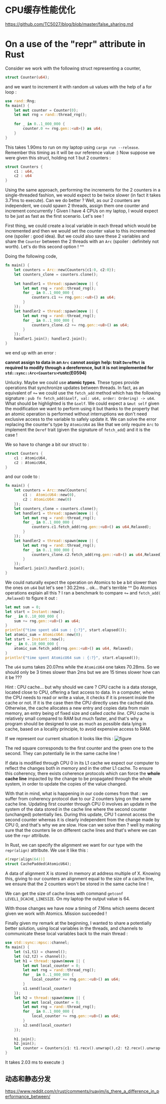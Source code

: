 # CPU缓存性能优化

https://github.com/TC5027/blog/blob/master/false_sharing.md


# On a use of the "repr" attribute in Rust

Consider we work with the following struct representing a counter,
```rust
struct Counter(u64);
```
and we want to increment it with random ``u8`` values with the help of a for loop : 
```rust
use rand::Rng;
fn main() {
	let mut counter = Counter(0);
	let mut rng = rand::thread_rng();
	
	for _ in 0..1_000_000 {
		counter.0 += rng.gen::<u8>() as u64;
	}
}
```
This takes 1.90ms to run on my laptop using ``cargo run --release``. Remember this timing as it will be our reference value :)
Now suppose we were given this struct, holding not 1 but 2 counters : 
```rust
struct Counters {
	c1 : u64,
	c2 : u64
}
```
Using the same approach, performing the increments for the 2 counters in a single-threaded fashion, we would expect to be twice slower (in fact it takes 3.71ms to execute).
Can we do better ? Well, as our 2 counters are independent, we could spawn 2 threads, assign them one counter and increment concurrently ! Given I have 4 CPUs on my laptop, I would expect to be just as fast as the first scenario. Let's see !

First thing, we could create a local variable in each thread which would be incremented and then we would set the counter value to this incremented one (spoiler : good idea). But we could also save these 2 variables and share the ``Counter`` between the 2 threads with an ``Arc`` (spoiler : definitely not worth). Let's do this second option ! ^^

Doing the following code, 

```rust
fn main() {
	let counters = Arc::new(Counters{c1:0, c2:0});
	let counters_clone = counters.clone();
	
	let handler1 = thread::spawn(move || {
		let mut rng = rand::thread_rng();
		for _ in 0..1_000_000 {
			counters.c1 += rng.gen::<u8>() as u64;
		}
	});
	let handler2 = thread::spawn(move || {
		let mut rng = rand::thread_rng();
		for _ in 0..1_000_000 {
			counters_clone.c2 += rng.gen::<u8>() as u64;
		}
	});
	handler1.join(); handler2.join();
}
```
we end up with an error : 

**cannot assign to data in an `Arc`**
**cannot assign**
**help: trait `DerefMut` is required to modify through a dereference, but it is not implemented for `std::sync::Arc<Counters>`rustc(E0594)**

Unlucky. Maybe we could use **atomic types**. These types provide operations that synchronize updates between threads. In fact, as an equivalent of ``+=`` we could use the ``fetch_add`` method which has the following signature : ``pub fn fetch_add(&self, val: u64, order: Ordering) -> u64``. What should be highlighted is the ``&self``. We could expect a ``&mut self`` given the modification we want to perform using it but thanks to the property that an atomic operation is performed without interruptions we don't need exclusive access to the variable to safely update it.
We can solve the error replacing the counter's type by ``AtomicU64`` as like that we only require ``Arc`` to implement the ``Deref`` trait (given the signature of ``fetch_add``) and it is the case !

We so have to change a bit our struct to : 
```rust
struct Counters {
	c1 : AtomicU64,
	c2 : AtomicU64,
}
```
and our code to :
```rust
fn main() {
    let counters = Arc::new(Counters{
        c1 :  AtomicU64::new(0),
        c2 : AtomicU64::new(0)
    });
    let counters_clone = counters.clone();
    let handler1 = thread::spawn(move || {
        let mut rng = rand::thread_rng();
        for _ in 0..1_000_000 {
            counters.c1.fetch_add(rng.gen::<u8>() as u64,Relaxed);
        }
    });
    let handler2 = thread::spawn(move || {
        let mut rng = rand::thread_rng();
        for _ in 0..1_000_000 {
            counters_clone.c2.fetch_add(rng.gen::<u8>() as u64,Relaxed);
        }
    });
    handler1.join();handler2.join();
}
```
We could naturally expect the operation on Atomics to be a bit slower than the ones on ``u64`` but let's see !
30.22ms .. ok... that's terrible ^^
Do Atomics operations explain all this ?
I ran a benchmark to compare ``+=`` and ``fetch_add( ,Relaxed)`` to figure it out : 

```rust
let mut sum = 0;
let start = Instant::now();
for _ in 0..10_000_000 {
	sum += rng.gen::<u8>() as u64;
}
println!("time spent u64 sum : {:?}", start.elapsed());
let atomic_sum = AtomicU64::new(0);
let start = Instant::now();
for _ in 0..10_000_000 {
	atomic_sum.fetch_add(rng.gen::<u8>() as u64, Relaxed);
}
println!("time spent AtomicU64 sum : {:?}", start.elapsed());
```

The ``u64`` sums takes 20.07ms while the ``AtomicU64`` one takes 70.28ms. So we should only be 3 times slower than 2ms but we are 15 times slower how can it be ???

Hint : CPU cache... but why should we care ?
CPU cache is a data storage, located close to CPU, offering a fast access to data.
In a computer, when the CPU needs to read or write a value, it checks if it is present inside the cache or not. If it is the case then the CPU directly uses the cached data. Otherwise, the cache allocates a new entry and copies data from main memory, an entry being of fixed size and called *cache line*.
CPU cache is relatively small compared to RAM but much faster, and that's why a program should be designed to use as much as possible data lying in cache, based on a locality principle, to avoid expensive access to RAM.

If we represent our current situation it looks like this :
 ![figure](https://github.com/TC5027/blog/blob/master/pngs/false_sharing.png)

The red square corresponds to the first counter and the green one to the second. They can potentially lie in the same cache line !

If data is modified through CPU 0 in its L1 cache we expect our computer to reflect the changes both in memory and in the other L1 cache. To ensure this coherency, there exists coherence protocols which can force the **whole cache line** impacted by the change to be propagated through the whole system, in order to update the copies of the value changed.

With that in mind, what is happening in our code comes from that : we suffer from coherency protocol due to our 2 counters lying on the same cache line. Updating first counter through CPU 0 involves an update in the system of the data stored in the cache line where the second counter (unchanged) potentially lies. During this update, CPU 1 cannot access the second counter whereas it is clearly independent from the change made by CPU 0, and that's why we are slow.
How can we solve then ? well by making sure that the counters lie on different cache lines and that's where we can use the ``repr`` attribute.

In Rust, we can specify the alignment we want for our type with the ``repr(align)`` attribute. We use it like this : 

```rust
#[repr(align(64))]
struct CachePadded(AtomicU64);
```

A data of alignment X is stored in memory at address multiple of X. Knowing this, giving to our counters an alignment equal to the size of a cache line, we ensure that the 2 counters won't be stored in the same cache line !

We can get the size of cache lines with command ``getconf LEVEL1_DCACHE_LINESIZE``. On my laptop the output value is 64.

With those changes we have now a timing of 7.16ms which seems decent given we work with Atomics. Mission succeeded ! 


Finally given my remark at the beginning, I wanted to share a potentially better solution, using local variables in the threads, and channels to communicate these local variables back to the main thread :

```rust
use std::sync::mpsc::channel;
fn main() {
    let (s1,t1) = channel();
    let (s2,t2) = channel();
    let h1 = thread::spawn(move || {
        let mut local_counter = 0;
        let mut rng = rand::thread_rng();
        for _ in 0..1_000_000 {
            local_counter += rng.gen::<u8>() as u64;
        }
        s1.send(local_counter)
    });
    let h2 = thread::spawn(move || {
        let mut local_counter = 0;
        let mut rng = rand::thread_rng();
        for _ in 0..1_000_000 {
            local_counter += rng.gen::<u8>() as u64;
        }
        s2.send(local_counter)
    });
    
    h1.join();
    h2.join();
    let counter = Counters{c1: t1.recv().unwrap(),c2: t2.recv().unwrap()};
}
```
It takes 2.03 ms to execute :)


## 动态和静态分发
https://www.reddit.com/r/rust/comments/ruavjm/is_there_a_difference_in_performance_between/